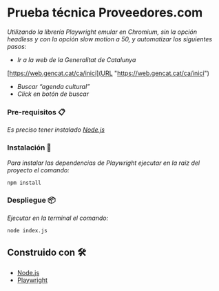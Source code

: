 # Prueba técnica Proveedores.com

_Utilizando la librería Playwright emular en Chromium, sin la opción headless y con la opción slow motion a 50, y automatizar los siguientes pasos:_

- _Ir a la web de la Generalitat de Catalunya_

[https://web.gencat.cat/ca/inici](URL "https://web.gencat.cat/ca/inici")

- _Buscar “agenda cultural”_
- _Click en botón de buscar_

### Pre-requisitos 📋

_Es preciso tener instalado [Node.js](https://nodejs.org/es/)_

### Instalación 🔧

_Para instalar las dependencias de Playwright ejecutar en la raiz del proyecto el comando:_

```
npm install
```

### Despliegue 📦

_Ejecutar en la terminal el comando:_

```
node index.js
```

## Construido con 🛠️

- [Node.js](https://nodejs.org/es/)
- [Playwright](https://playwright.dev/)
